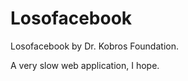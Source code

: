 Losofacebook
=============

Losofacebook by Dr. Kobros Foundation.

A very slow web application, I hope.
